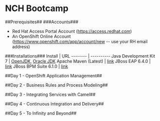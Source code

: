 # NCH Bootcamp #
##Prerequisites##
###Accounts###
* Red Hat Access Portal Account (https://access.redhat.com)
* An OpenShift Online Account (https://www.openshift.com/app/account/new -- use your RH email address)

###Installations###
Install | URL
-------- | ----------
Java Development Kit 7 | [OpenJDK](http://openjdk.java.net/install/), [Oracle JDK](http://www.oracle.com/technetwork/java/javase/downloads/jdk7-downloads-1880260.html)
Apache Maven (Latest) | [link](http://maven.apache.org/download.cgi)
JBoss EAP 6.4.0 | [link](https://access.redhat.com/jbossnetwork/restricted/listSoftware.html?downloadType=distributions&product=appplatform&version=6.1.0&productChanged=yes)
JBoss BPM Suite 6.1.0 | [link](https://access.redhat.com/jbossnetwork/restricted/listSoftware.html?downloadType=distributions&product=bpm.suite&productChanged=yes)

##Day 1 - OpenShift Application Management##

##Day 2 - Business Rules and Process Modeling##

##Day 3 - Integrating Services with Camel##

##Day 4 - Continuous Integration and Delivery##

##Day 5 - To Infinity and Beyond##

